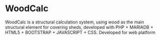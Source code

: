 # WoodCalc
WoodCalc is a structural calculation system, using wood as the main structural element for covering sheds, developed with PHP + MARIADB + HTML5 + BOOTSTRAP + JAVASCRIPT + CSS. Developed for web platform
